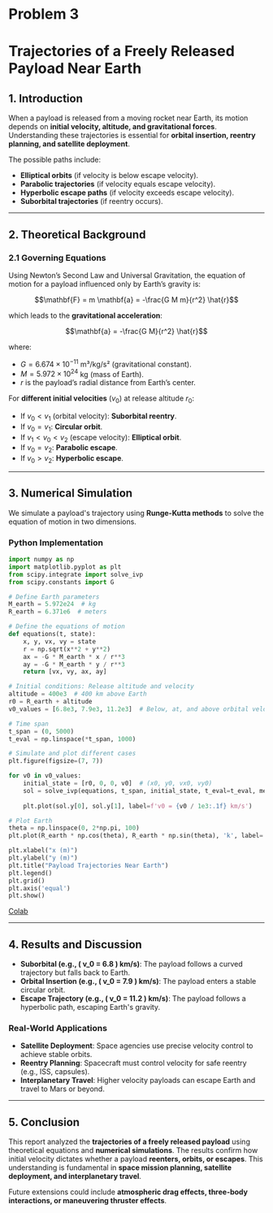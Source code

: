 # Problem 3
# **Trajectories of a Freely Released Payload Near Earth**

## **1. Introduction**  
When a payload is released from a moving rocket near Earth, its motion depends on **initial velocity, altitude, and gravitational forces**. Understanding these trajectories is essential for **orbital insertion, reentry planning, and satellite deployment**.  

The possible paths include:  
- **Elliptical orbits** (if velocity is below escape velocity).  
- **Parabolic trajectories** (if velocity equals escape velocity).  
- **Hyperbolic escape paths** (if velocity exceeds escape velocity).  
- **Suborbital trajectories** (if reentry occurs).  

---

## **2. Theoretical Background**  

### **2.1 Governing Equations**  
Using Newton’s Second Law and Universal Gravitation, the equation of motion for a payload influenced only by Earth’s gravity is:

$$\mathbf{F} = m \mathbf{a} = -\frac{G M m}{r^2} \hat{r}$$

which leads to the **gravitational acceleration**:

$$\mathbf{a} = -\frac{G M}{r^2} \hat{r}$$

where:  
- $G = 6.674 \times 10^{-11}$ m³/kg/s² (gravitational constant).  
- $M = 5.972 \times 10^{24}$ kg (mass of Earth).  
- $r$ is the payload’s radial distance from Earth’s center.  

For **different initial velocities** $( v_0)$ at release altitude $r_0$:  
- If $v_0 < v_1$ (orbital velocity): **Suborbital reentry**.  
- If $v_0 = v_1$: **Circular orbit**.  
- If $v_1 < v_0 < v_2$ (escape velocity): **Elliptical orbit**.  
- If $v_0 = v_2$: **Parabolic escape**.  
- If $v_0 > v_2$: **Hyperbolic escape**.  

---

## **3. Numerical Simulation**  

We simulate a payload's trajectory using **Runge-Kutta methods** to solve the equation of motion in two dimensions.

### **Python Implementation**

```python
import numpy as np
import matplotlib.pyplot as plt
from scipy.integrate import solve_ivp
from scipy.constants import G

# Define Earth parameters
M_earth = 5.972e24  # kg
R_earth = 6.371e6  # meters

# Define the equations of motion
def equations(t, state):
    x, y, vx, vy = state
    r = np.sqrt(x**2 + y**2)
    ax = -G * M_earth * x / r**3
    ay = -G * M_earth * y / r**3
    return [vx, vy, ax, ay]

# Initial conditions: Release altitude and velocity
altitude = 400e3  # 400 km above Earth
r0 = R_earth + altitude
v0_values = [6.8e3, 7.9e3, 11.2e3]  # Below, at, and above orbital velocity (m/s)

# Time span
t_span = (0, 5000)
t_eval = np.linspace(*t_span, 1000)

# Simulate and plot different cases
plt.figure(figsize=(7, 7))

for v0 in v0_values:
    initial_state = [r0, 0, 0, v0]  # (x0, y0, vx0, vy0)
    sol = solve_ivp(equations, t_span, initial_state, t_eval=t_eval, method='RK45')
    
    plt.plot(sol.y[0], sol.y[1], label=f'v0 = {v0 / 1e3:.1f} km/s')

# Plot Earth
theta = np.linspace(0, 2*np.pi, 100)
plt.plot(R_earth * np.cos(theta), R_earth * np.sin(theta), 'k', label='Earth')

plt.xlabel("x (m)")
plt.ylabel("y (m)")
plt.title("Payload Trajectories Near Earth")
plt.legend()
plt.grid()
plt.axis('equal')
plt.show()
```
[Colab](https://colab.research.google.com/drive/1tmNx00N0d6ZO2M9a7sIeov0q_ArNJI7H)

---

## **4. Results and Discussion**  

- **Suborbital (e.g., \( v_0 = 6.8 \) km/s)**: The payload follows a curved trajectory but falls back to Earth.  
- **Orbital Insertion (e.g., \( v_0 = 7.9 \) km/s)**: The payload enters a stable circular orbit.  
- **Escape Trajectory (e.g., \( v_0 = 11.2 \) km/s)**: The payload follows a hyperbolic path, escaping Earth's gravity.  

### **Real-World Applications**  
- **Satellite Deployment**: Space agencies use precise velocity control to achieve stable orbits.  
- **Reentry Planning**: Spacecraft must control velocity for safe reentry (e.g., ISS, capsules).  
- **Interplanetary Travel**: Higher velocity payloads can escape Earth and travel to Mars or beyond.  

---

## **5. Conclusion**  

This report analyzed the **trajectories of a freely released payload** using theoretical equations and **numerical simulations**. The results confirm how initial velocity dictates whether a payload **reenters, orbits, or escapes**. This understanding is fundamental in **space mission planning, satellite deployment, and interplanetary travel**.

Future extensions could include **atmospheric drag effects, three-body interactions, or maneuvering thruster effects**.

